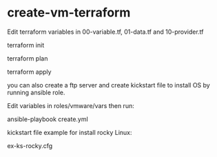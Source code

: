 # create-vm-terraform

Edit terraform variables in 00-variable.tf, 01-data.tf and 10-provider.tf

terraform init

terraform plan

terraform apply

you can also create a ftp server and create kickstart file to install OS by running ansible role.

Edit variables in roles/vmware/vars then run:

ansible-playbook create.yml

kickstart file example for install rocky Linux:

ex-ks-rocky.cfg
